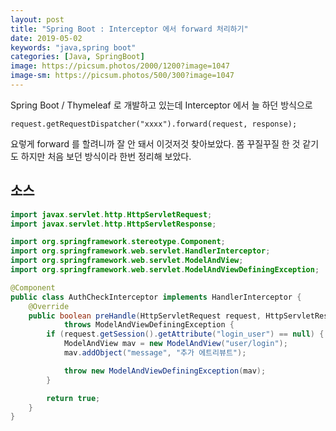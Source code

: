 ```yaml
---
layout: post
title: "Spring Boot : Interceptor 에서 forward 처리하기"
date: 2019-05-02
keywords: "java,spring boot"
categories: [Java, SpringBoot]
image: https://picsum.photos/2000/1200?image=1047
image-sm: https://picsum.photos/500/300?image=1047
---
```


Spring Boot / Thymeleaf 로 개발하고 있는데 Interceptor 에서 늘 하던 방식으로

    request.getRequestDispatcher("xxxx").forward(request, response);

요렇게 forward 를 할려니까 잘 안 돼서 이것저것 찾아보았다. 쫌 꾸질꾸질 한 것 같기도 하지만 처음 보던 방식이라 한번 정리해 보았다.

## 소스

```java
import javax.servlet.http.HttpServletRequest;
import javax.servlet.http.HttpServletResponse;

import org.springframework.stereotype.Component;
import org.springframework.web.servlet.HandlerInterceptor;
import org.springframework.web.servlet.ModelAndView;
import org.springframework.web.servlet.ModelAndViewDefiningException;

@Component
public class AuthCheckInterceptor implements HandlerInterceptor {
    @Override
    public boolean preHandle(HttpServletRequest request, HttpServletResponse response, Object handler)
            throws ModelAndViewDefiningException {
        if (request.getSession().getAttribute("login_user") == null) {
            ModelAndView mav = new ModelAndView("user/login");
            mav.addObject("message", "추가 에트리뷰트");

            throw new ModelAndViewDefiningException(mav);
        }

        return true;
    }
}
```
